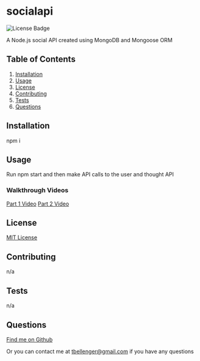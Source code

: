# socialapi

![License Badge](https://img.shields.io/badge/license-MIT-green)

A Node.js social API created using MongoDB and Mongoose ORM

## Table of Contents

1. [Installation](#installation)
1. [Usage](#usage)
1. [License](#license)
1. [Contributing](#contributing)
1. [Tests](#tests)
1. [Questions](#questions)

## Installation

npm i

## Usage

Run npm start and then make API calls to the user and thought API

### Walkthrough Videos

[Part 1 Video](https://watch.screencastify.com/v/DqKH5roZbTtlVNnaLhjd)
[Part 2 Video](https://watch.screencastify.com/v/lpfCZZEfDJul6W9UZohE)

## License

[MIT License](https://mit-license.org/)

## Contributing

n/a

## Tests

n/a

## Questions

[Find me on Github](https://github.com/tbellenger)

Or you can contact me at tbellenger@gmail.com if you have any questions
